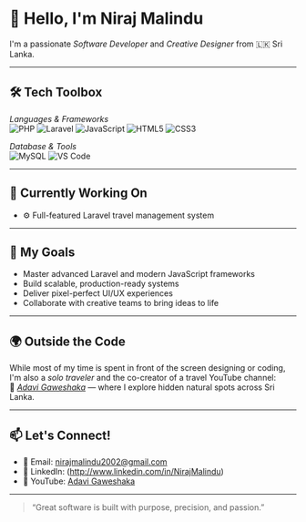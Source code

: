 # 👋 Hello, I'm Niraj Malindu

I'm a passionate *Software Developer* and *Creative Designer* from 🇱🇰 Sri Lanka.

---

## 🛠 Tech Toolbox

*Languages & Frameworks*  
![PHP](https://img.shields.io/badge/PHP-777BB4?style=flat&logo=php&logoColor=white)
![Laravel](https://img.shields.io/badge/Laravel-FF2D20?style=flat&logo=laravel&logoColor=white)
![JavaScript](https://img.shields.io/badge/JavaScript-F7DF1E?style=flat&logo=javascript&logoColor=black)
![HTML5](https://img.shields.io/badge/HTML5-E34F26?style=flat&logo=html5&logoColor=white)
![CSS3](https://img.shields.io/badge/CSS3-1572B6?style=flat&logo=css3&logoColor=white)


*Database & Tools*  
![MySQL](https://img.shields.io/badge/MySQL-00758F?style=flat&logo=mysql&logoColor=white)
![VS Code](https://img.shields.io/badge/VSCode-007ACC?style=flat&logo=visual-studio-code&logoColor=white)

---

## 🌱 Currently Working On

- ⚙ Full-featured Laravel travel management system  


---

## 🚀 My Goals

- Master advanced Laravel and modern JavaScript frameworks  
- Build scalable, production-ready systems  
- Deliver pixel-perfect UI/UX experiences  
- Collaborate with creative teams to bring ideas to life

---

## 🌍 Outside the Code

While most of my time is spent in front of the screen designing or coding, I'm also a *solo traveler* and the co-creator of a travel YouTube channel:  
🎥 *[Adavi Gaweshaka](http://www.youtube.com/@AdaviGaweshaka%E0%B6%85%E0%B6%A9%E0%B7%80%E0%B7%92%E0%B6%9C%E0%B7%80%E0%B7%9A%E0%B7%81%E0%B6%9A)* — where I explore hidden natural spots across Sri Lanka.

---

## 📫 Let's Connect!

- 📧 Email: nirajmalindu2002@gmail.com  
- 🔗 LinkedIn: (http://www.linkedin.com/in/NirajMalindu)  
- 🎥 YouTube: [Adavi Gaweshaka](http://www.youtube.com/@AdaviGaweshaka%E0%B6%85%E0%B6%A9%E0%B7%80%E0%B7%92%E0%B6%9C%E0%B7%80%E0%B7%9A%E0%B7%81%E0%B6%9A)

---

> “Great software is built with purpose, precision, and passion.”
